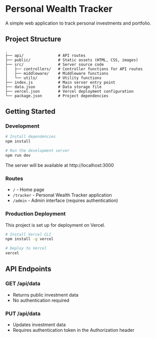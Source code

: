 # Personal Wealth Tracker

A simple web application to track personal investments and portfolio.

## Project Structure

```
.
├── api/               # API routes
├── public/            # Static assets (HTML, CSS, images)
├── src/               # Server source code
│   ├── controllers/   # Controller functions for API routes
│   ├── middleware/    # Middleware functions
│   └── utils/         # Utility functions
├── index.js           # Main server entry point
├── data.json          # Data storage file
├── vercel.json        # Vercel deployment configuration
└── package.json       # Project dependencies
```

## Getting Started

### Development

```bash
# Install dependencies
npm install

# Run the development server
npm run dev
```

The server will be available at http://localhost:3000

### Routes

- `/` - Home page
- `/tracker` - Personal Wealth Tracker application
- `/admin` - Admin interface (requires authentication)

### Production Deployment

This project is set up for deployment on Vercel.

```bash
# Install Vercel CLI
npm install -g vercel

# Deploy to Vercel
vercel
```

## API Endpoints

### GET /api/data

- Returns public investment data
- No authentication required

### PUT /api/data

- Updates investment data
- Requires authentication token in the Authorization header
